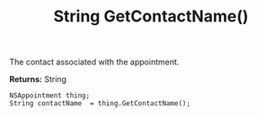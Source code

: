 ﻿---
uid: crmscript_ref_NSAppointment_GetContactName
title: String GetContactName()
intellisense: NSAppointment.GetContactName
keywords: NSAppointment, GetContactName
so.topic: reference
---

The contact associated with the appointment.

**Returns:** String


```crmscript
NSAppointment thing;
String contactName  = thing.GetContactName();
```


